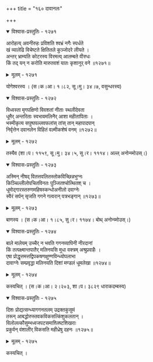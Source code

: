 +++
title = "१६० दावानलः"

+++



<details open><summary>विश्वास-प्रस्तुतिः - १२७१</summary>

आरोहत्य् अवनीरुहः प्रविशति श्वभ्रं नगैः स्पर्धते  
खं व्यालेढि विचेष्टते क्षितितले कुञ्जोदरे लीयते ।  
अन्तर् भ्राम्यति कोटरस्य विरमत्य् आलम्बते वीरुधः  
किं तद् यन् न करोति मारुतवशं यातः कृशानुर् वने ॥१२७१॥
</details>

<details><summary>मूलम् - १२७१</summary>

आरोहत्य् अवनीरुहः प्रविशति श्वभ्रं नगैः स्पर्धते  
खं व्यालेढि विचेष्टते क्षितितले कुञ्जोदरे लीयते ।  
अन्तर् भ्राम्यति कोटरस्य विरमत्य् आलम्बते वीरुधः  
किं तद् यन् न करोति मारुतवशं यातः कृशानुर् वने ॥१२७१॥
</details>


योगेश्वरस्य । (स।क।आ। १।८२, सू।मु। ३४।७, वसुन्धरस्य)  



<details open><summary>विश्वास-प्रस्तुतिः - १२७२</summary>

विध्वस्ता मृगपक्षिणो विवशतां नीताः स्थलीदेवता  
धूमैर् अन्तरिताः स्वभावमलिनैर् आशा महीतापिताः ।  
भस्मीकृत्य सपुष्पपल्लवफलांस् तांस् तान् महापादपान्  
निर्वृत्तेन दवानलेन विहितं वल्मीकशेषं वनम् ॥१२७२॥
</details>

<details><summary>मूलम् - १२७२</summary>

विध्वस्ता मृगपक्षिणो विवशतां नीताः स्थलीदेवता  
धूमैर् अन्तरिताः स्वभावमलिनैर् आशा महीतापिताः ।  
भस्मीकृत्य सपुष्पपल्लवफलांस् तांस् तान् महापादपान्  
निर्वृत्तेन दवानलेन विहितं वल्मीकशेषं वनम् ॥१२७२॥
</details>


तस्यैव (शा।प। ११५९, सू।मु। ३४।५, सु।र। १११४। अल्ल् अनोन्य्मोउस्।)  



<details open><summary>विश्वास-प्रस्तुतिः - १२७३</summary>

अस्मिन् नीषद् वितत्तवलितस्तोकविच्छिन्नभुग्नः  
किञ्चिल्लीलोपचितविनतः पुञ्जितश्चोत्थितश् च ।  
धूमोद्गारस्तरुणमहिषस्कन्धोअनीलो दवाग्नेः  
स्वैरं सर्पन् सृजति गगने गत्वरान् पत्रभङ्गान् ॥१२७३॥
</details>

<details><summary>मूलम् - १२७३</summary>

अस्मिन् नीषद् वितत्तवलितस्तोकविच्छिन्नभुग्नः  
किञ्चिल्लीलोपचितविनतः पुञ्जितश्चोत्थितश् च ।  
धूमोद्गारस्तरुणमहिषस्कन्धोअनीलो दवाग्नेः  
स्वैरं सर्पन् सृजति गगने गत्वरान् पत्रभङ्गान् ॥१२७३॥
</details>


बाणस्य । (स।क।आ। १।८५, सु।र। ११७४। बोथ् अनोन्य्मोउस्।)  



<details open><summary>विश्वास-प्रस्तुतिः - १२७४</summary>

बाले मालेयम् उच्चैर् न भवति गगनव्यापिनी नीरदानां  
किं तत्पक्ष्मान्तपातैर् मलिनयसि मुधा वक्त्रम् अश्रुप्रवाहैः ।  
एषा प्रोद्धृत्तमत्तद्विपकषणक्षुण्णविन्ध्योपलाभा  
दावाग्नेः सम्प्रवृद्धा मलिनयति दिशां मण्डलं धूमलेखा ॥१२७४॥
</details>

<details><summary>मूलम् - १२७४</summary>

बाले मालेयम् उच्चैर् न भवति गगनव्यापिनी नीरदानां  
किं तत्पक्ष्मान्तपातैर् मलिनयसि मुधा वक्त्रम् अश्रुप्रवाहैः ।  
एषा प्रोद्धृत्तमत्तद्विपकषणक्षुण्णविन्ध्योपलाभा  
दावाग्नेः सम्प्रवृद्धा मलिनयति दिशां मण्डलं धूमलेखा ॥१२७४॥
</details>


कस्यचित् । (स।क।आ। २।२०३, शा।प। ३८२९ धाराकदम्बस्य)  



<details open><summary>विश्वास-प्रस्तुतिः - १२७५</summary>

दिशः प्रोद्यत्सन्ध्यागगनतलम् उद्रक्तकुसुमं  
तरून् आबद्धोरुस्तवकविकसत्किंशुकलतान् ।  
विलोलत्कौसुम्भध्वजपटसमाश्लिष्टशिखराः   
प्रकुर्वन् वंशालीर् विकसति महीध्रेषु दहनः ॥१२७५॥
</details>

<details><summary>मूलम् - १२७५</summary>

दिशः प्रोद्यत्सन्ध्यागगनतलम् उद्रक्तकुसुमं  
तरून् आबद्धोरुस्तवकविकसत्किंशुकलतान् ।  
विलोलत्कौसुम्भध्वजपटसमाश्लिष्टशिखराः   
प्रकुर्वन् वंशालीर् विकसति महीध्रेषु दहनः ॥१२७५॥
</details>


कस्यचित् ।  